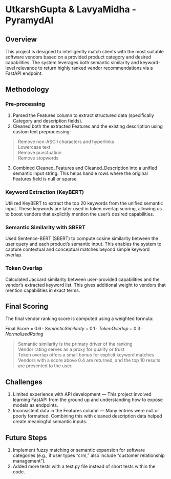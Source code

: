 # UtkarshGupta & LavyaMidha -PyramydAI

## Overview
This project is designed to intelligently match clients with the most suitable software vendors based on a provided product category and desired capabilities. The system leverages both semantic similarity and keyword-level relevance to return highly ranked vendor recommendations via a FastAPI endpoint.

## Methodology 

### Pre-processing 
1. Parsed the Features column to extract structured data (specifically Category and description fields).
2. Cleaned both the extracted Features and the existing description using custom text preprocessing:
> Remove non-ASCII characters and hyperlinks \
> Lowercase text \
> Remove punctuation \
> Remove stopwords
3. Combined Cleaned_Features and Cleaned_Description into a unified semantic input string. This helps handle rows where the original Features field is null or sparse.

###  Keyword Extraction (KeyBERT)

Utilized KeyBERT to extract the top 20 keywords from the unified semantic input. These keywords are later used in token overlap scoring, allowing us to boost vendors that explicitly mention the user’s desired capabilities.

### Semantic Similarity with SBERT 

Used Sentence-BERT (SBERT) to compute cosine similarity between the user query and each product’s semantic input. This enables the system to capture contextual and conceptual matches beyond simple keyword overlap.

### Token Overlap

Calculated Jaccard similarity between user-provided capabilities and the vendor’s extracted keyword list. This gives additional weight to vendors that mention capabilities in exact terms.

## Final Scoring 

The final vendor ranking score is computed using a weighted formula:

Final Score = $0.6 \cdot SemanticSimilarity + 0.1 \cdot TokenOverlap + 0.3 \cdot NormalizedRating$

> Semantic similarity is the primary driver of the ranking \
> Vendor rating serves as a proxy for quality or trust \
> Token overlap offers a small bonus for explicit keyword matches \
> Vendors with a score above 0.4 are returned, and the top 10 results are presented to the user.

## Challenges 
1. Limited experience with API development — This project involved learning FastAPI from the ground up and understanding how to expose models as endpoints.
2. Inconsistent data in the Features column — Many entries were null or poorly formatted. Combining this with cleaned description data helped create meaningful semantic inputs.

## Future Steps 

1. Implement fuzzy matching or semantic expansion for software categories (e.g., if user types “crm,” also include “customer relationship management”).
2. Added more tests with a test.py file instead of short tests within the code. 



